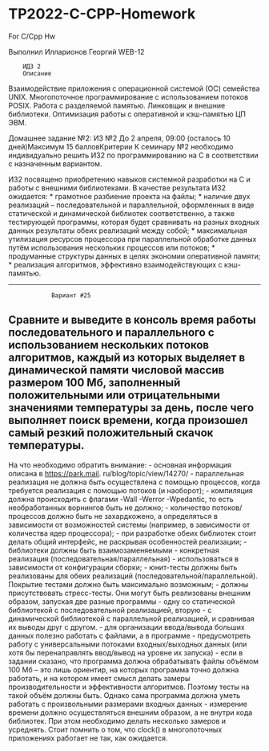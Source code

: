 # TP2022-C-CPP-Homework
For C/Cpp Hw

Выполнил Илларионов Георгий WEB-12

        ИДЗ 2
        Описание
Взаимодействие приложения с операционной системой (ОС) семейства UNIX. Многопоточное программирование с использованием потоков POSIX. Работа с разделяемой памятью. Линковщик и внешние библиотеки. Оптимизация работы с оперативной и кэш-памятью ЦП ЭВМ.



Домашнее задание №2: ИЗ №2
До 2 апреля, 09:00 (осталось 10 дней)Максимум 15 балловКритерии
К семинару №2 необходимо индивидуально решить ИЗ2 по программированию на С в соответствии с назначенным вариантом.

ИЗ2 посвящено приобретению навыков системной разработки на C и работы с внешними библиотеками. В качестве результата ИЗ2 ожидается:
    * грамотное разбиение проекта на файлы;
    * наличие двух реализаций – последовательной и параллельной, оформленных в виде статической и динамической библиотек соответственно, а также тестирующей программы, которая будет сравнивать на разных входных данных результаты обеих реализаций между собой;
    * максимальная утилизация ресурсов процессора при параллельной обработке данных путём использования нескольких процессов или потоков;
    * продуманные структуры данных в целях экономии оперативной памяти;
    * реализация алгоритмов, эффективно взаимодействующих с кэш-памятью.

---------------------------------------------------
                Вариант #25
Сравните и выведите в консоль время работы последовательного и параллельного с использованием нескольких потоков алгоритмов, каждый из которых выделяет в динамической памяти числовой массив размером 100 Мб, заполненный положительными или отрицательными значениями температуры за день, после чего выполняет поиск времени, когда произошел самый резкий положительный скачок температуры.
-----------------------------------------------


На что необходимо обратить внимание:
    - основная информация описана в https://park.mail.  ru/blog/topic/view/14270/
    - параллельная реализация не должна быть осуществлена с помощью процессов, когда требуется реализация с помощью потоков (и наоборот);
    - компиляция должна происходить с флагами -Wall -Werror -Wpedantic, то есть необработанных ворнингов быть не должно;
    - количество потоков/процессов должно быть не захардкожено, а определяться в зависимости от возможностей системы (например, в зависимости от количества ядер процессора);
    - при разработке обеих библиотек стоит делать общий интерфейс, не раскрывая особенностей реализации;
    - библиотеки должны быть взаимозаменяемыми - конкретная реализация (последовательная/параллельная) - использоваться в зависимости от конфигурации сборки;
    - юнит-тесты должны быть реализованы для обеих реализаций (последовательной/параллельной). Покрытие тестами должно быть максимально возможным;
    - должны присутствовать стресс-тесты. Они могут быть реализованы внешним образом, запуская две разные программы - одну со статической библиотекой с последовательной реализацией, вторую - с динамической библиотекой с параллельной реализацией, и сравнивая их выводы друг с другом.
    - для организации ввода/вывода больших данных полезно работать с файлами, а в программе - предусмотреть работу с универсальными потоками входных/выходных данных (или хотя бы перенаправлять ввод/вывод на уровне их запуска)
    - если в задании сказано, что программа должна обрабатывать файлы объёмом 100 Мб – это лишь ориентир, на которых программа точно должна работать, и на котором имеет смысл делать замеры производительности и эффективности алгоритмов. Поэтому тесты на такой объём должны быть. Однако сама программа должна уметь работать с произвольными размерами входных данных
    - измерение времени должно осуществляться внешним образом, а не внутри кода библиотек. При этом необходимо делать несколько замеров и усреднять. Стоит помнить о том, что clock() в многопоточных приложениях работает не так, как ожидается.